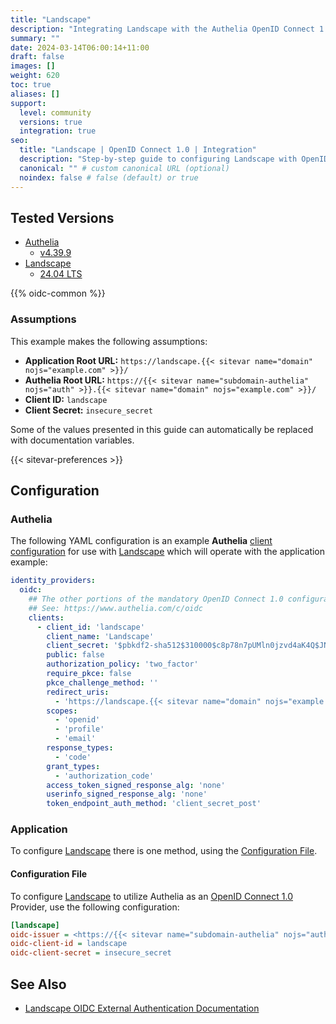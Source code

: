 ```yaml
---
title: "Landscape"
description: "Integrating Landscape with the Authelia OpenID Connect 1.0 Provider."
summary: ""
date: 2024-03-14T06:00:14+11:00
draft: false
images: []
weight: 620
toc: true
aliases: []
support:
  level: community
  versions: true
  integration: true
seo:
  title: "Landscape | OpenID Connect 1.0 | Integration"
  description: "Step-by-step guide to configuring Landscape with OpenID Connect 1.0 for secure SSO. Enhance your login flow using Authelia’s modern identity management."
  canonical: "" # custom canonical URL (optional)
  noindex: false # false (default) or true
---
```


## Tested Versions

- [Authelia]
  - [v4.39.9](https://github.com/authelia/authelia/releases/tag/v4.39.9)
- [Landscape]
  - [24.04 LTS](https://documentation.ubuntu.com/landscape/reference/release-notes/24-04-lts-release-notes/)

{{% oidc-common %}}

### Assumptions

This example makes the following assumptions:

- __Application Root URL:__ `https://landscape.{{< sitevar name="domain" nojs="example.com" >}}/`
- __Authelia Root URL:__ `https://{{< sitevar name="subdomain-authelia" nojs="auth" >}}.{{< sitevar name="domain" nojs="example.com" >}}/`
- __Client ID:__ `landscape`
- __Client Secret:__ `insecure_secret`

Some of the values presented in this guide can automatically be replaced with documentation variables.

{{< sitevar-preferences >}}

## Configuration

### Authelia

The following YAML configuration is an example __Authelia__ [client configuration] for use with [Landscape] which
will operate with the application example:

```yaml {title="configuration.yml"}
identity_providers:
  oidc:
    ## The other portions of the mandatory OpenID Connect 1.0 configuration go here.
    ## See: https://www.authelia.com/c/oidc
    clients:
      - client_id: 'landscape'
        client_name: 'Landscape'
        client_secret: '$pbkdf2-sha512$310000$c8p78n7pUMln0jzvd4aK4Q$JNRBzwAo0ek5qKn50cFzzvE9RXV88h1wJn5KGiHrD0YKtZaR/nCb2CJPOsKaPK0hjf.9yHxzQGZziziccp6Yng'  # The digest of 'insecure_secret'.
        public: false
        authorization_policy: 'two_factor'
        require_pkce: false
        pkce_challenge_method: ''
        redirect_uris:
          - 'https://landscape.{{< sitevar name="domain" nojs="example.com" >}}/login/handle-openid'
        scopes:
          - 'openid'
          - 'profile'
          - 'email'
        response_types:
          - 'code'
        grant_types:
          - 'authorization_code'
        access_token_signed_response_alg: 'none'
        userinfo_signed_response_alg: 'none'
        token_endpoint_auth_method: 'client_secret_post'
```

### Application

To configure [Landscape]  there is one method, using the [Configuration File](#configuration-file).

#### Configuration File

To configure [Landscape] to utilize Authelia as an [OpenID Connect 1.0] Provider, use the following configuration:

```ini {title="service.conf"}
[landscape]
oidc-issuer = <https://{{< sitevar name="subdomain-authelia" nojs="auth" >}}.{{< sitevar name="domain" nojs="example.com" >}}>
oidc-client-id = landscape
oidc-client-secret = insecure_secret
```

## See Also

- [Landscape OIDC External Authentication Documentation](https://documentation.ubuntu.com/landscape/how-to-guides/external-authentication/openid-connect-oidc/)

[Authelia]: https://www.authelia.com
[Landscape]: https://ubuntu.com/landscape
[OpenID Connect 1.0]: ../../introduction.md
[client configuration]: ../../../../configuration/identity-providers/openid-connect/clients.md
